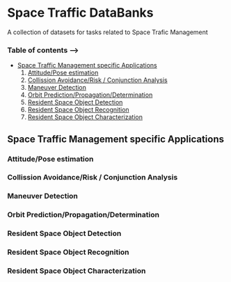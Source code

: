 # Space Traffic DataBanks
A collection of datasets for tasks related to Space Trafic Management

### Table of contents -->
* [Space Traffic Management specific Applications](#stm_applications)
    1. [Attitude/Pose estimation](attitude_estimation)
    2. [Collission Avoidance/Risk / Conjunction Analysis](collision_avoidance)
    3. [Maneuver Detection](maneuver_detection)
    4. [Orbit Prediction/Propagation/Determination](orbit_prediction)
    5. [Resident Space Object Detection](rso_detection)
    6. [Resident Space Object Recognition](rso_recognition)
    7. [Resident Space Object Characterization](rso_characterization)

## Space Traffic Management specific Applications <a name="stm_applications"></a>

<!---
### Active Debris Removal / On-Orbit Servicing

### Astrometric Reduction

### Atmospheric /Thermospheric Density (for drag)
-->

### Attitude/Pose estimation <a name="attitude_estimation"></a>

<!---
### Cataloguing of Resident Space Objects
-->

### Collission Avoidance/Risk / Conjunction Analysis <a name="collision_avoidance"></a>

<!---
### Fragmentation / Fragment Segmentation

### Laser Ranging
-->

### Maneuver Detection <a name="maneuver_detection"></a>

### Orbit Prediction/Propagation/Determination <a name="orbit_prediction"></a>

<!---
### Reentry Analysis
-->

### Resident Space Object Detection <a name="rso_detection"></a>

### Resident Space Object Recognition <a name="rso_recognition"></a>

### Resident Space Object Characterization <a name="rso_characterization"></a>

<!---
### Space Weather Forecasting
-->
